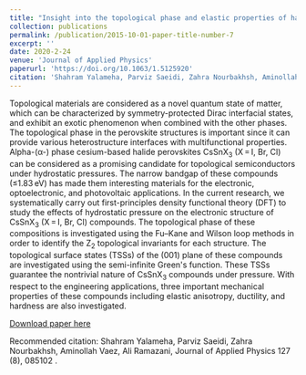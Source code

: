 ```yaml
---
title: "Insight into the topological phase and elastic properties of halide perovskites CsSnX<sub>3</sub> (X= l, Br, Cl) under hydrostatic pressures"
collection: publications
permalink: /publication/2015-10-01-paper-title-number-7
excerpt: ''
date: 2020-2-24
venue: 'Journal of Applied Physics'
paperurl: 'https://doi.org/10.1063/1.5125920'
citation: 'Shahram Yalameha, Parviz Saeidi, Zahra Nourbakhsh, Aminollah Vaez, Ali Ramazani.'
---
```

Topological materials are considered as a novel quantum state of matter, which can be characterized by symmetry-protected Dirac interfacial states, and exhibit an exotic phenomenon when combined with the other phases. The topological phase in the perovskite structures is important since it can provide various heterostructure interfaces with multifunctional properties. Alpha-(α-) phase cesium-based halide perovskites CsSnX<sub>3</sub> (X = I, Br, Cl) can be considered as a promising candidate for topological semiconductors under hydrostatic pressures. The narrow bandgap of these compounds (≤1.83 eV) has made them interesting materials for the electronic, optoelectronic, and photovoltaic applications. In the current research, we systematically carry out first-principles density functional theory (DFT) to study the effects of hydrostatic pressure on the electronic structure of CsSnX<sub>3</sub> (X = I, Br, Cl) compounds. The topological phase of these compositions is investigated using the Fu–Kane and Wilson loop methods in order to identify the Z<sub>2</sub> topological invariants for each structure. The topological surface states (TSSs) of the (001) plane of these compounds are investigated using the semi-infinite Green's function. These TSSs guarantee the nontrivial nature of CsSnX<sub>3</sub> compounds under pressure. With respect to the engineering applications, three important mechanical properties of these compounds including elastic anisotropy, ductility, and hardness are also investigated.

[Download paper here](https://doi.org/10.1063/1.5125920)

Recommended citation: Shahram Yalameha, Parviz Saeidi, Zahra Nourbakhsh, Aminollah Vaez, Ali Ramazani, Journal of Applied Physics 127 (8), 085102	.

